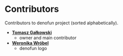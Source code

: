 # Contributors
Contributors to denofun project (sorted alphabetically).

- **[Tomasz Gałkowski](https://github.com/galkowskit)**
    - owner and main contributor
- **[Weronika Wróbel](https://www.behance.net/weronikawrobel)**
    - denofun logo
